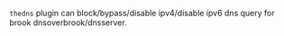 `thedns` plugin can block/bypass/disable ipv4/disable ipv6 dns query for brook dnsoverbrook/dnsserver.
